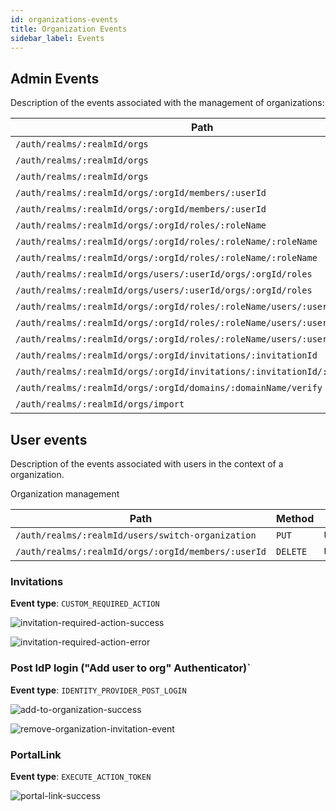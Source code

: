 ```yaml
---
id: organizations-events
title: Organization Events
sidebar_label: Events
---
```


## Admin Events

Description of the events associated with the management of organizations:

| Path                                                                        | Method   | Event type                | Operation |
| --------------------------------------------------------------------------- | -------- | ------------------------- | --------- |
| `/auth/realms/:realmId/orgs`                                                | `POST`   | ORGANIZATION              | CREATE    |
| `/auth/realms/:realmId/orgs`                                                | `PUT`    | ORGANIZATION              | UPDATE    |
| `/auth/realms/:realmId/orgs`                                                | `DELETE` | ORGANIZATION              | DELETE    |
| `/auth/realms/:realmId/orgs/:orgId/members/:userId`                         | `PUT`    | ORGANIZATION_MEMBERSHIP   | CREATE    |
| `/auth/realms/:realmId/orgs/:orgId/members/:userId`                         | `DELETE` | ORGANIZATION_MEMBERSHIP   | DELETE    |
| `/auth/realms/:realmId/orgs/:orgId/roles/:roleName`                         | `POST`   | ORGANIZATION_ROLE         | CREATE    |
| `/auth/realms/:realmId/orgs/:orgId/roles/:roleName/:roleName`               | `DELETE` | ORGANIZATION_ROLE         | DELETE    |
| `/auth/realms/:realmId/orgs/:orgId/roles/:roleName/:roleName`               | `PUT`    | ORGANIZATION_ROLE         | UPDATE    |
| `/auth/realms/:realmId/orgs/users/:userId/orgs/:orgId/roles`                | `DELETE` | ORGANIZATION_ROLE_MAPPING | DELETE    |
| `/auth/realms/:realmId/orgs/users/:userId/orgs/:orgId/roles`                | `PATCH`  | ORGANIZATION_ROLE_MAPPING | CREATE    |
| `/auth/realms/:realmId/orgs/:orgId/roles/:roleName/users/:userId`           | `DELETE` | ORGANIZATION_ROLE_MAPPING | DELETE    |
| `/auth/realms/:realmId/orgs/:orgId/roles/:roleName/users/:userId`           | `PUT`    | ORGANIZATION_ROLE_MAPPING | CREATE    |
| `/auth/realms/:realmId/orgs/:orgId/roles/:roleName/users/:userId`           | `DELETE` | ORGANIZATION_ROLE_MAPPING | DELETE    |
| `/auth/realms/:realmId/orgs/:orgId/invitations/:invitationId`               | `POST`   | INVITATION                | CREATE    |
| `/auth/realms/:realmId/orgs/:orgId/invitations/:invitationId/:invitationId` | `DELETE` | INVITATION                | DELETE    |
| `/auth/realms/:realmId/orgs/:orgId/domains/:domainName/verify`              | `POST`   | DOMAIN                    | UPDATE    |
| `/auth/realms/:realmId/orgs/import`                                         | `POST`   | ORGANIZATION_IMPORT       | CREATE    |

## User events

Description of the events associated with users in the context of a organization.

Organization management

| Path                                                | Method   | Event type     |
| --------------------------------------------------- | -------- | -------------- |
| `/auth/realms/:realmId/users/switch-organization`   | `PUT`    | UPDATE_PROFILE |
| `/auth/realms/:realmId/orgs/:orgId/members/:userId` | `DELETE` | UPDATE_PROFILE |

### Invitations

**Event type**: `CUSTOM_REQUIRED_ACTION`

![invitation-required-action-success](/docs/organizations/active/events/invitation-required-action-success-event.png)

![invitation-required-action-error](/docs/organizations/active/events/invitation-required-action-error-event.png)

### Post IdP login ("Add user to org" Authenticator)`

**Event type**: `IDENTITY_PROVIDER_POST_LOGIN`

![add-to-organization-success](/docs/organizations/active/events/add-to-organization-success-event.png)

![remove-organization-invitation-event](/docs/organizations/active/events/remove-organization-invitation-event.png)

### PortalLink

**Event type**: `EXECUTE_ACTION_TOKEN`

![portal-link-success](/docs/organizations/active/events/portal-link-success-event.png)
